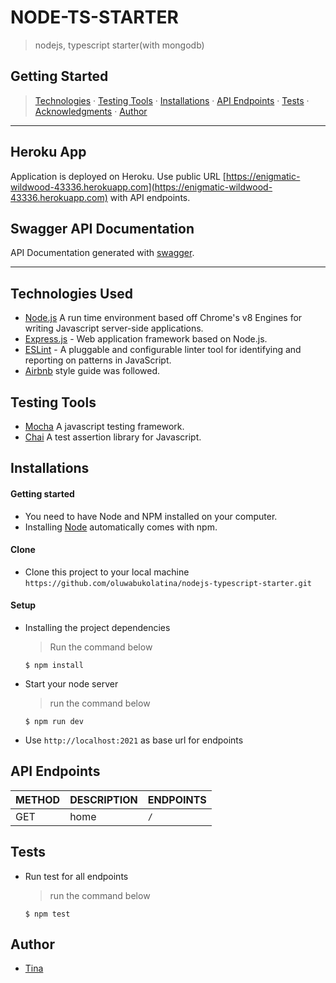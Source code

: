 # NODE-TS-STARTER
> nodejs, typescript starter(with mongodb)

## Getting Started

>  [Technologies](#technologies-used) &middot; [Testing Tools](#testing-tools) &middot; [Installations](#installations) &middot; [API Endpoints](#api-endpoints) &middot; [Tests](#tests) &middot; [Acknowledgments](#acknowledgments) &middot; [Author](#author)
---

## Heroku App

Application is deployed on Heroku. Use public URL [https://enigmatic-wildwood-43336.herokuapp.com](https://enigmatic-wildwood-43336.herokuapp.com) with API endpoints.

## Swagger API Documentation
API Documentation generated with [swagger](https://enigmatic-wildwood-43336.herokuapp.com/api-docs).

---
## Technologies Used

[node]: (https://nodejs.org)
- [Node.js](node) A run time environment based off Chrome's v8 Engines for writing Javascript server-side applications.
- [Express.js](https://expressjs.com) - Web application framework based on Node.js.
- [ESLint](https://eslint.org/) - A pluggable and configurable linter tool for identifying and reporting on patterns in JavaScript.
- [Airbnb](https://www.npmjs.com/package/eslint-config-airbnb) style guide was followed.

## Testing Tools
- [Mocha](https://mochajs.org/) A javascript testing framework.
- [Chai](https://chaijs.com) A test assertion library for Javascript.

## Installations

#### Getting started

- You need to have Node and NPM installed on your computer.
- Installing [Node](node) automatically comes with npm.

#### Clone

- Clone this project to your local machine `https://github.com/oluwabukolatina/nodejs-typescript-starter.git`

#### Setup

- Installing the project dependencies
  > Run the command below
  ```shell
  $ npm install
  ```
- Start your node server
  > run the command below
  ```shell
  $ npm run dev
  ```
- Use `http://localhost:2021` as base url for endpoints

## API Endpoints

| METHOD | DESCRIPTION                             | ENDPOINTS                 |
| ------ | --------------------------------------- | ------------------------- |
| GET    | home               | `/`           |
## Tests
- Run test for all endpoints
  > run the command below
  ```shell
  $ npm test
  ```
## Author
- [Tina](https://github.com/oluwabukolatina)
